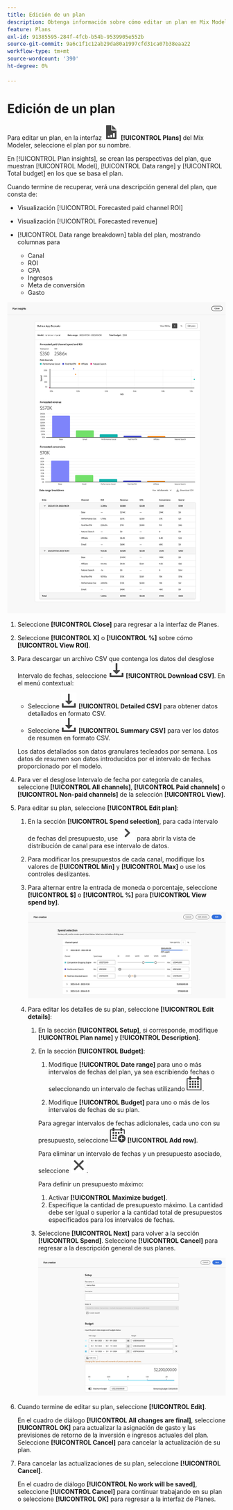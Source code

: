 ```yaml
---
title: Edición de un plan
description: Obtenga información sobre cómo editar un plan en Mix Modeler.
feature: Plans
exl-id: 91385595-284f-4fcb-b54b-9539905e552b
source-git-commit: 9a6c1f1c12ab29da80a1997cfd31ca07b38eaa22
workflow-type: tm+mt
source-wordcount: '390'
ht-degree: 0%

---
```


# Edición de un plan

Para editar un plan, en la interfaz ![PLan](/help/assets/icons/FileChart.svg) **[!UICONTROL Plans]** del Mix Modeler, seleccione el plan por su nombre.

En [!UICONTROL Plan insights], se crean las perspectivas del plan, que muestran [!UICONTROL Model], [!UICONTROL Data range] y [!UICONTROL Total budget] en los que se basa el plan.

Cuando termine de recuperar, verá una descripción general del plan, que consta de:

- Visualización [!UICONTROL Forecasted paid channel ROI]
- Visualización [!UICONTROL Forecasted revenue]
- [!UICONTROL Data range breakdown] tabla del plan, mostrando columnas para

   - Canal
   - ROI
   - CPA
   - Ingresos
   - Meta de conversión
   - Gasto

![Información general de un plan](/help/assets/overview-plan.png)

1. Seleccione **[!UICONTROL Close]** para regresar a la interfaz de Planes.

1. Seleccione **[!UICONTROL X]** o **[!UICONTROL  %]** sobre cómo **[!UICONTROL View ROI]**.

1. Para descargar un archivo CSV que contenga los datos del desglose Intervalo de fechas, seleccione ![Descargar](/help/assets/icons/Download.svg) **[!UICONTROL Download CSV]**. En el menú contextual:

   - Seleccione ![Descargar](/help/assets/icons/Download.svg) **[!UICONTROL Detailed CSV]** para obtener datos detallados en formato CSV.
   - Seleccione ![Descargar](/help/assets/icons/Download.svg) **[!UICONTROL Summary CSV]** para ver los datos de resumen en formato CSV.

   Los datos detallados son datos granulares tecleados por semana. Los datos de resumen son datos introducidos por el intervalo de fechas proporcionado por el modelo.

1. Para ver el desglose Intervalo de fecha por categoría de canales, seleccione **[!UICONTROL All channels]**, **[!UICONTROL Paid channels]** o **[!UICONTROL Non-paid channels]** de la selección **[!UICONTROL View]**.

1. Para editar su plan, seleccione **[!UICONTROL Edit plan]**:

   1. En la sección **[!UICONTROL Spend selection]**, para cada intervalo de fechas del presupuesto, use ![cheurón](/help/assets/icons/ChevronRight.svg) para abrir la vista de distribución de canal para ese intervalo de datos.

   1. Para modificar los presupuestos de cada canal, modifique los valores de **[!UICONTROL Min]** y **[!UICONTROL Max]** o use los controles deslizantes.

   1. Para alternar entre la entrada de moneda o porcentaje, seleccione **[!UICONTROL $]** o **[!UICONTROL %]** para **[!UICONTROL View spend by]**.

      ![Selección de gastos](/help/assets/spend-selection.png)

   1. Para editar los detalles de su plan, seleccione **[!UICONTROL Edit details]**:

      1. En la sección **[!UICONTROL Setup]**, si corresponde, modifique **[!UICONTROL Plan name]** y **[!UICONTROL Description]**.

      1. En la sección **[!UICONTROL Budget]**:

         1. Modifique **[!UICONTROL Date range]** para uno o más intervalos de fechas del plan, ya sea escribiendo fechas o seleccionando un intervalo de fechas utilizando ![Calendario](/help/assets/icons/Calendar.svg).

         1. Modifique **[!UICONTROL Budget]** para uno o más de los intervalos de fechas de su plan.

         Para agregar intervalos de fechas adicionales, cada uno con su presupuesto, seleccione ![CalendarAdd](/help/assets/icons/CalendarAdd.svg) **[!UICONTROL Add row]**.

         Para eliminar un intervalo de fechas y un presupuesto asociado, seleccione ![Cerrar](/help/assets/icons/Close.svg).

         Para definir un presupuesto máximo:

         1. Activar **[!UICONTROL Maximize budget]**.
         1. Especifique la cantidad de presupuesto máximo. La cantidad debe ser igual o superior a la cantidad total de presupuestos especificados para los intervalos de fechas.

      1. Seleccione **[!UICONTROL Next]** para volver a la sección **[!UICONTROL Spend]**. Seleccione **[!UICONTROL Cancel]** para regresar a la descripción general de sus planes.

         ![Detalles del plan](/help/assets/plan-details.png)


1. Cuando termine de editar su plan, seleccione **[!UICONTROL Edit]**.

   En el cuadro de diálogo **[!UICONTROL All changes are final]**, seleccione **[!UICONTROL OK]** para actualizar la asignación de gasto y las previsiones de retorno de la inversión e ingresos actuales del plan. Seleccione **[!UICONTROL Cancel]** para cancelar la actualización de su plan.

1. Para cancelar las actualizaciones de su plan, seleccione **[!UICONTROL Cancel]**.

   En el cuadro de diálogo **[!UICONTROL No work will be saved]**, seleccione **[!UICONTROL Cancel]** para continuar trabajando en su plan o seleccione **[!UICONTROL OK]** para regresar a la interfaz de Planes.
